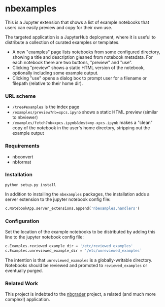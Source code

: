 # nbexamples

This is a Jupyter extension that shows a list of example notebooks that users
can easily preview and copy for their own use.

The targeted application is a JupyterHub deployment, where it is useful to
distribute a collection of curated examples or templates.

* A new "examples" page lists notebooks from some configured directory, showing
  a title and description gleaned from notebook metadata. For each notebook
  there are two buttons, "preview" and "use".
* Clicking "preview" shows a static HTML version of the notebook, optionally
  including some example output.
* Clicking "use" opens a dialog box to prompt user for a filename or filepath
  (relative to their home dir).

### URL scheme

* `/tree#examples` is the index page
* `/examples/preview?nb=xpcs.ipynb` shows a static HTML preview (similar to
  nbviewer)
* `/examples/fetch?nb=xpcs.ipynb&dest=my-xpcs.ipynb` makes a "clean" copy of
  the notebook in the user's home directory, stripping out the example output

### Requirements

* nbconvert
* nbformat

### Installation

```
python setup.py install
```

In addition to installing the `nbexamples` packages, the installation adds a
server extension to the jupyter notebook config file:

```python
c.NotebookApp.server_extensions.append('nbexamples.handlers')
```

### Configuration

Set the location of the example notebooks to be distributed by adding this
line to the jupyter notebook config file:

```python
c.Examples.reviewed_example_dir = '/etc/reviewed_examples'
c.Examples.unreviewed_example_dir = '/etc/unreviewed_examples`
```

The intention is that `unreviewed_examples` is a globally-writable directory.
Notebooks should be reviewed and promoted to `reviewed_examples` or
eventually purged.

### Related Work

This project is indebted to the [nbgrader](nbgrader.readthedocs.org) project,
a related (and much more complex!) application.
